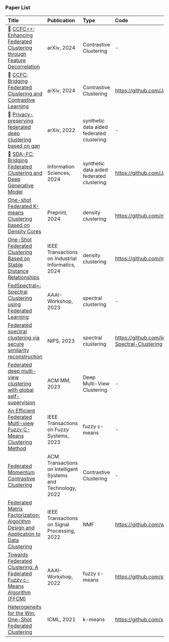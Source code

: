 ### Paper List
|    Title    |  Publication  | Type     | Code |
|  :---------  | :------      | :------  | :------ | 
| :triangular_flag_on_post: [CCFC++: Enhancing Federated Clustering through Feature Decorrelation](https://arxiv.org/pdf/2402.12852) | arXiv, 2024 | Contrastive Clustering | - |
| :triangular_flag_on_post: [CCFC: Bridging Federated Clustering and Contrastive Learning](https://arxiv.org/pdf/2401.06634) | arXiv, 2024 | Contrastive Clustering | https://github.com/Jarvisyan/CCFC-pytorch |
| :triangular_flag_on_post: [Privacy-preserving federated deep clustering based on gan](https://arxiv.org/pdf/2211.16965) | arXiv, 2022 | synthetic data aided federated clustering | -|
| :triangular_flag_on_post: [SDA-FC: Bridging Federated Clustering and Deep Generative Model](https://authors.elsevier.com/c/1jUSm4ZQEFi2c) | Information Sciences, 2024 | synthetic data aided federated clustering | https://github.com/Jarvisyan/SDA-FC|
| [One-shot Federated K-means Clustering based on Density Cores](https://d197for5662m48.cloudfront.net/documents/publicationstatus/187630/preprint_pdf/7403f405f3423690c27914ccf5c192b7.pdf) | Preprint, 2024 | density clustering | https://github.com/mlyizhang/FKDC|
| [One-Shot Federated Clustering Based on Stable Distance Relationships](https://ieeexplore.ieee.org/document/10634982) | IEEE Transactions on Industrial Informatics, 2024 | density clustering | https://github.com/mlyizhang/nnfc|
| [FedSpectral+: Spectral Clustering using Federated Learning](https://arxiv.org/pdf/2302.02137) | AAAI-Workshop, 2023 | spectral clustering | -|
| [Federated spectral clustering via secure similarity reconstruction](https://proceedings.neurips.cc/paper_files/paper/2023/file/b6cd2650926d332c86a84c48529cc421-Paper-Conference.pdf) | NIPS, 2023 | spectral clustering | https://github.com/jicongfan/Federated-Spectral-Clustering|
| [Federated deep multi-view clustering with global self-supervision](https://arxiv.org/pdf/2309.13697) | ACM MM, 2023 | Deep Multi-View Clustering | -|
| [An Efficient Federated Multi-view Fuzzy C-Means Clustering Method](https://ieeexplore.ieee.org/document/10330655) | IEEE Transactions on Fuzzy Systems, 2023 | fuzzy c-means | -|
| [Federated Momentum Contrastive Clustering](https://arxiv.org/pdf/2206.05093) | ACM Transactions on Intelligent Systems and Technology, 2022 | Contrastive Clustering | -|
| [Federated Matrix Factorization: Algorithm Design and Application to Data Clustering](https://arxiv.org/pdf/2002.04930) | IEEE Transactions on Signal Processing, 2022 | NMF | https://github.com/wshuai317/FedMF|
| [Towards Federated Clustering: A Federated Fuzzy c-Means Algorithm (FFCM)](https://arxiv.org/pdf/2201.07316) | AAAI-Workshop, 2022 | fuzzy c-means | https://github.com/stallmo/federated_clustering|
| [Heterogeneity for the Win: One-Shot Federated Clustering](http://proceedings.mlr.press/v139/dennis21a/dennis21a.pdf) | ICML, 2021 | k-means | https://github.com/xsaga/kfed-rounded|
